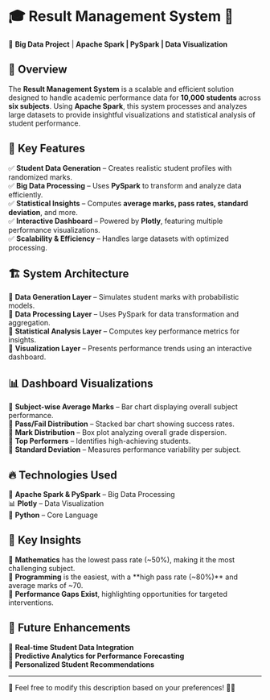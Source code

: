 # 🎓 Result Management System 🚀  

📌 **Big Data Project** | **Apache Spark | PySpark | Data Visualization**

## 📖 Overview  
The **Result Management System** is a scalable and efficient solution designed to handle academic performance data for **10,000 students** across **six subjects**. Using **Apache Spark**, this system processes and analyzes large datasets to provide insightful visualizations and statistical analysis of student performance.  

## 🎯 Key Features  
✅ **Student Data Generation** – Creates realistic student profiles with randomized marks.  
✅ **Big Data Processing** – Uses **PySpark** to transform and analyze data efficiently.  
✅ **Statistical Insights** – Computes **average marks, pass rates, standard deviation**, and more.  
✅ **Interactive Dashboard** – Powered by **Plotly**, featuring multiple performance visualizations.  
✅ **Scalability & Efficiency** – Handles large datasets with optimized processing.  

## 🏗 System Architecture  
📌 **Data Generation Layer** – Simulates student marks with probabilistic models.  
📌 **Data Processing Layer** – Uses PySpark for data transformation and aggregation.  
📌 **Statistical Analysis Layer** – Computes key performance metrics for insights.  
📌 **Visualization Layer** – Presents performance trends using an interactive dashboard.  

## 📊 Dashboard Visualizations  
📌 **Subject-wise Average Marks** – Bar chart displaying overall subject performance.  
📌 **Pass/Fail Distribution** – Stacked bar chart showing success rates.  
📌 **Mark Distribution** – Box plot analyzing overall grade dispersion.  
📌 **Top Performers** – Identifies high-achieving students.  
📌 **Standard Deviation** – Measures performance variability per subject.  

## 🔥 Technologies Used  
🚀 **Apache Spark & PySpark** – Big Data Processing  
📊 **Plotly** – Data Visualization  
🐍 **Python** – Core Language  

## 📌 Key Insights  
📌 **Mathematics** has the lowest pass rate (~50%), making it the most challenging subject.  
📌 **Programming** is the easiest, with a **high pass rate (~80%)** and average marks of ~70.  
📌 **Performance Gaps Exist**, highlighting opportunities for targeted interventions.  

## 🔮 Future Enhancements  
🔹 **Real-time Student Data Integration**  
🔹 **Predictive Analytics for Performance Forecasting**  
🔹 **Personalized Student Recommendations**  

---

📢 Feel free to modify this description based on your preferences! 🚀✨
